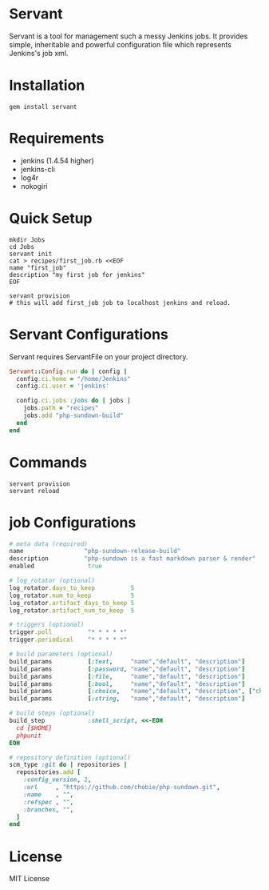 # Servant

Servant is a tool for management such a messy Jenkins jobs.
It provides simple, inheritable and powerful configuration file which represents Jenkins's job xml.

# Installation

````
gem install servant
````

# Requirements

* jenkins (1.4.54 higher)
* jenkins-cli
* log4r
* nokogiri

# Quick Setup

````
mkdir Jobs
cd Jobs
servant init
cat > recipes/first_job.rb <<EOF
name "first_job"
description "my first job for jenkins"
EOF

servant provision
# this will add first_job job to localhost jenkins and reload.
````

# Servant Configurations

Servant requires ServantFile on your project directory.

````ruby
Servant::Config.run do | config |
  config.ci.home = "/home/Jenkins"
  config.ci.user = 'jenkins'

  config.ci.jobs :jobs do | jobs |
    jobs.path = "recipes"
    jobs.add "php-sundown-build"
  end
end
````

# Commands

````
servant provision
servant reload
````

# job Configurations

````ruby
# meta data (required)
name                 "php-sundown-release-build"
description          "php-sundown is a fast markdown parser & render"
enabled               true

# log_rotator (optional)
log_rotator.days_to_keep          5
log_rotator.num_to_keep           5
log_rotator.artifact_days_to_keep 5
log_rotator.artifact_num_to_keep  5

# triggers (optional)
trigger.poll          "* * * * *"
trigger.periodical    "* * * * *"

# build parameters (optional)
build_params          [:text,     "name","default", "description"]
build_params          [:password, "name","default", "description"]
build_params          [:file,     "name","default", "description"]
build_params          [:bool,     "name","default", "description"]
build_params          [:choice,   "name","default", "description", ["choices..."]]
build_params          [:string,   "name","default", "description"]

# build steps (optional)
build_step            :shell_script, <<-EOH
  cd {$HOME}
  phpunit
EOH

# repository definition (optional)
scm_type :git do | repositories |
  repositories.add [
    :config_version, 2,
    :url     , "https://github.com/chobie/php-sundown.git",
    :name    , "",
    :refspec , "",
    :branches, "",
  ]
end
````

# License

MIT License